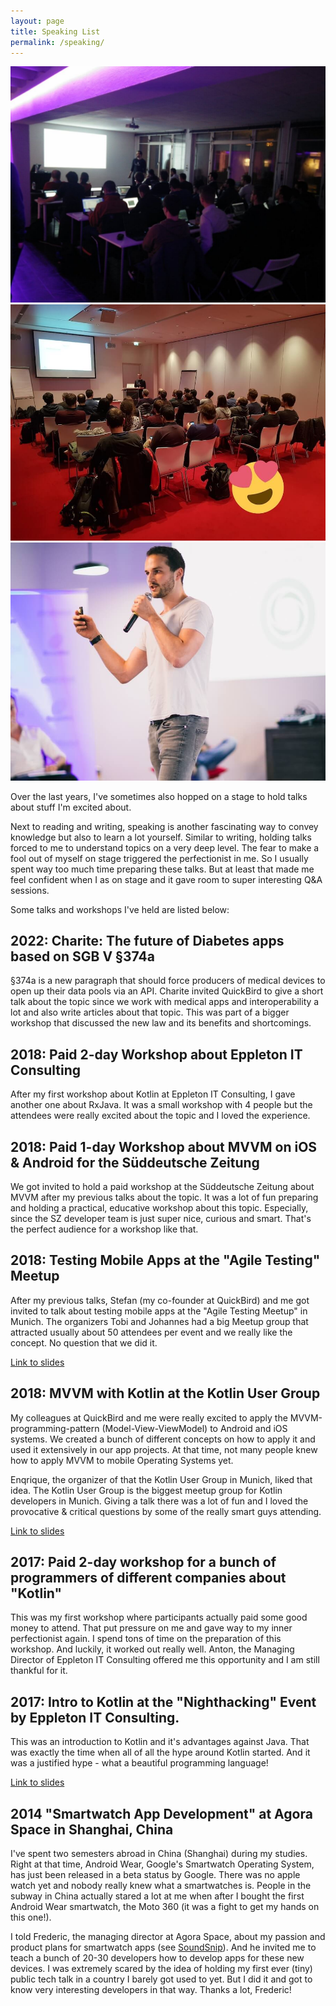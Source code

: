 ```yaml
---
layout: page
title: Speaking List
permalink: /speaking/
---
```

<div class="gallery-box">
  <div class="gallery">
    <img src="/images/talks/speech3.jpg" loading="lazy">
    <img src="/images/talks/speech2.jpg" loading="lazy">
    <img src="/images/talks/speech5.jpg" loading="lazy">
  </div>
</div>

Over the last years, I've sometimes also hopped on a stage to hold talks about stuff I'm excited about.

Next to reading and writing, speaking is another fascinating way to convey knowledge but also to learn a lot yourself. Similar to writing, holding talks forced to me to understand topics on a very deep level. The fear to make a fool out of myself on stage triggered the perfectionist in me. So I usually spent way too much time preparing these talks.
But at least that made me feel confident when I as on stage and it gave room to super interesting Q&A sessions.

Some talks and workshops I've held are listed below:

## 2022: Charite: The future of Diabetes apps based on SGB V §374a

§374a is a new paragraph that should force producers of medical devices to open up their data pools via an API.
Charite invited QuickBird to give a short talk about the topic since we work with medical apps and interoperability a lot and also write articles about that topic. This was part of a bigger workshop that discussed the new law and its benefits and shortcomings.

## 2018: Paid 2-day Workshop about Eppleton IT Consulting

After my first workshop about Kotlin at Eppleton IT Consulting, I gave another one about RxJava. It was a small workshop with 4 people but the attendees were really excited about the topic and I loved the experience.

## 2018: Paid 1-day Workshop about MVVM on iOS & Android for the Süddeutsche Zeitung

We got invited to hold a paid workshop at the Süddeutsche Zeitung about MVVM after my previous talks about the topic. It was a lot of fun preparing and holding a practical, educative workshop about this topic. Especially, since the SZ developer team is just super nice, curious and smart. That's the perfect audience for a workshop like that.

## 2018: Testing Mobile Apps at the "Agile Testing" Meetup

After my previous talks, Stefan (my co-founder at QuickBird) and me got invited to talk about testing mobile apps at the "Agile Testing Meetup" in Munich. The organizers Tobi and Johannes had a big Meetup group that attracted usually about 50 attendees per event and we really like the concept. No question that we did it.

[Link to slides](https://www.slideshare.net/QuickBirdStudios/testing-mobile-apps-94205239)

## 2018: MVVM with Kotlin at the Kotlin User Group

My colleagues at QuickBird and me were really excited to apply the MVVM-programming-pattern (Model-View-ViewModel) to Android and iOS systems. We created a bunch of different concepts on how to apply it and used it extensively in our app projects. At that time, not many people knew how to apply MVVM to mobile Operating Systems yet. 

Enqrique, the organizer of that the Kotlin User Group in Munich, liked that idea. The Kotlin User Group is the biggest meetup group for Kotlin developers in Munich. Giving a talk there was a lot of fun and I loved the provocative & critical questions by some of the really smart guys attending.

[Link to slides](https://www.slideshare.net/QuickBirdStudios/mvvm-with-kotlin-making-ios-and-android-apps-as-similar-as-possible)

## 2017: Paid 2-day workshop for a bunch of programmers of different companies about "Kotlin"

This was my first workshop where participants actually paid some good money to attend. That put pressure on me and gave way to my inner perfectionist again. I spend tons of time on the preparation of this workshop. And luckily, it worked out really well.
Anton, the Managing Director of Eppleton IT Consulting offered me this opportunity and I am still thankful for it.

## 2017: Intro to Kotlin at the "Nighthacking" Event by Eppleton IT Consulting.

This was an introduction to Kotlin and it's advantages against Java. That was exactly the time when all of all the hype around Kotlin started. And it was a justified hype - what a beautiful programming language!

[Link to slides](https://www.slideshare.net/QuickBirdStudios/kotlin-basics-81854441)

## 2014 "Smartwatch App Development" at Agora Space in Shanghai, China

I've spent two semesters abroad in China (Shanghai) during my studies.
Right at that time, Android Wear, Google's Smartwatch Operating System, has just been released in a beta status by Google. There was no apple watch yet and nobody really knew what a smartwatches is. People in the subway in China actually stared a lot at me when after I bought the first Android Wear smartwatch, the Moto 360 (it was a fight to get my hands on this one!).

I told Frederic, the managing director at Agora Space, about my passion and product plans for smartwatch apps (see [SoundSnip](/project/app-00-soundsnip)). And he invited me to teach a bunch of 20-30 developers how to develop apps for these new devices. I was extremely scared by the idea of holding my first ever (tiny) public tech talk in a country I barely got used to yet. But I did it and got to know very interesting developers in that way. Thanks a lot, Frederic!
